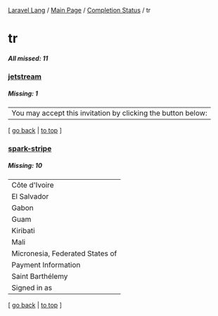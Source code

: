 [Laravel Lang](https://github.com/Laravel-Lang/lang) / [Main Page](../index.md) / [Completion Status](../status.md) / tr

# tr

##### All missed: 11


### [jetstream](https://github.com/Laravel-Lang/lang/blob/master/locales/tr/packages/jetstream.json)

##### Missing: 1

<table >
<tr><td align="left" >
You may accept this invitation by clicking the button below:
</td>
</tr>

</table>


[ [go back](../status.md) | [to top](#) ]

### [spark-stripe](https://github.com/Laravel-Lang/lang/blob/master/locales/tr/packages/spark-stripe.json)

##### Missing: 10

<table >
<tr><td align="left" >
Côte d'Ivoire
</td>
</tr>
<tr><td align="left" >
El Salvador
</td>
</tr>
<tr><td align="left" >
Gabon
</td>
</tr>
<tr><td align="left" >
Guam
</td>
</tr>
<tr><td align="left" >
Kiribati
</td>
</tr>
<tr><td align="left" >
Mali
</td>
</tr>
<tr><td align="left" >
Micronesia, Federated States of
</td>
</tr>
<tr><td align="left" >
Payment Information
</td>
</tr>
<tr><td align="left" >
Saint Barthélemy
</td>
</tr>
<tr><td align="left" >
Signed in as
</td>
</tr>

</table>


[ [go back](../status.md) | [to top](#) ]

